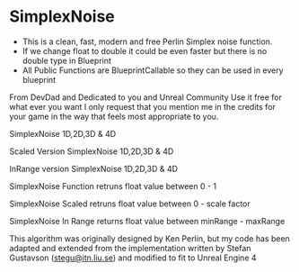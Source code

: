# SimplexNoise

* This is a clean, fast, modern and free Perlin Simplex noise function.
* If we change float to double it could be even faster but there is no double type in Blueprint
* All Public Functions are BlueprintCallable so they can be used in every blueprint

From DevDad and Dedicated to you and Unreal Community
Use it free for what ever you want
I only request that you mention me in the credits for your game in the way that feels most appropriate to you.

SimplexNoise 1D,2D,3D & 4D

Scaled Version SimplexNoise 1D,2D,3D & 4D

InRange version SimplexNoise 1D,2D,3D & 4D


SimplexNoise Function retruns float value between 0 - 1

SimplexNoise Scaled retruns float value between 0 - scale factor 

SimplexNoise In Range returns float value between minRange - maxRange


This algorithm was originally designed by Ken Perlin, but my code has been
adapted and extended from the implementation written by Stefan Gustavson (stegu@itn.liu.se)
and modified to fit to Unreal Engine 4

